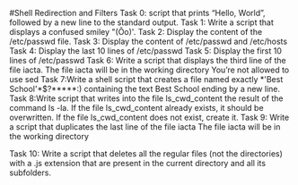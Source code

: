 
#Shell Redirection and Filters
Task 0: script that prints “Hello, World”, followed by a new line to the standard output.
Task 1: Write a script that displays a confused smiley "(Ôo)\'.
Task 2: Display the content of the /etc/passwd file.
Task 3: Display the content of /etc/passwd and /etc/hosts
Task 4: Display the last 10 lines of /etc/passwd
Task 5: Display the first 10 lines of /etc/passwd
Task 6: Write a script that displays the third line of the file iacta.
The file iacta will be in the working directory
You’re not allowed to use sed 
Task 7:Write a shell script that creates a file named exactly \*\'Best School\'\*$\?\*\*\*\*\*:) containing the text Best School ending by a new line.
Task 8:Write script that writes into the file ls_cwd_content the result of the command ls -la. If the file ls_cwd_content already exists, it should be overwritten. If the file ls_cwd_content does not exist, create it.
Task 9: Write a script that duplicates the last line of the file iacta
The file iacta will be in the working directory

Task 10: Write a script that deletes all the regular files (not the directories) with a .js extension that are present in the current directory and all its subfolders.
